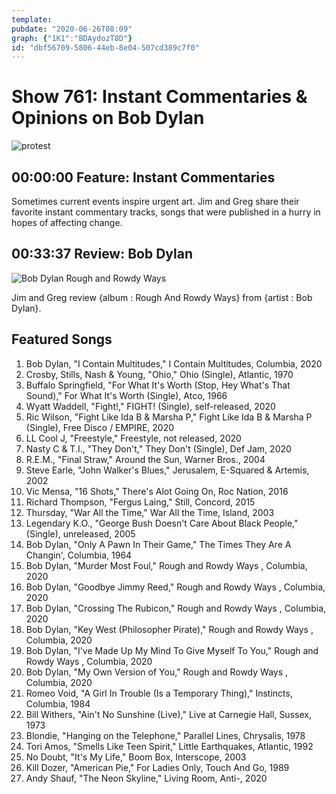 ```yaml
---
template: 
pubdate: "2020-06-26T08:09"
graph: {"1K1":"BDAydozT8D"}
id: "dbf56709-5806-44eb-8e04-507cd389c7f0"
---
```






# Show 761: Instant Commentaries & Opinions on Bob Dylan

![protest](https://api.wbez.org/v2/images/4099b62d-f1d9-4545-90b9-7ee773eed7fa.jpg?width=960&height=599&mode=ASPECT_WIDTH)



## 00:00:00 Feature: Instant Commentaries

Sometimes current events inspire urgent art. Jim and Greg share their favorite instant commentary tracks, songs that were published in a hurry in hopes of affecting change.



## 00:33:37 Review: Bob Dylan

![Bob Dylan Rough and Rowdy Ways](https://static.soundopinions.org/assets/761/1K12.jpg)

Jim and Greg review {album : Rough And Rowdy Ways} from {artist : Bob Dylan}.



## Featured Songs

1. Bob Dylan, "I Contain Multitudes," I Contain Multitudes, Columbia, 2020
2. Crosby, Stills, Nash & Young, "Ohio," Ohio (Single), Atlantic, 1970
3. Buffalo Springfield, "For What It's Worth (Stop, Hey What's That Sound)," For What It's Worth (Single), Atco, 1966
4. Wyatt Waddell, "Fight!," FIGHT! (Single), self-released, 2020
5. Ric Wilson, "Fight Like Ida B & Marsha P," Fight Like Ida B & Marsha P (Single), Free Disco / EMPIRE, 2020
6. LL Cool J, "Freestyle," Freestyle, not released, 2020
7. Nasty C & T.I., "They Don't," They Don't (Single), Def Jam, 2020
8. R.E.M., "Final Straw," Around the Sun, Warner Bros., 2004
9. Steve Earle, "John Walker's Blues," Jerusalem, E-Squared & Artemis, 2002
10. Vic Mensa, "16 Shots," There's Alot Going On, Roc Nation, 2016
11. Richard Thompson, "Fergus Laing," Still, Concord, 2015
12. Thursday, "War All the Time," War All the Time, Island, 2003
13. Legendary K.O., "George Bush Doesn't Care About Black People," (Single), unreleased, 2005
14. Bob Dylan, "Only A Pawn In Their Game," The Times They Are A Changin', Columbia, 1964
15. Bob Dylan, "Murder Most Foul," Rough and Rowdy Ways , Columbia, 2020
16. Bob Dylan, "Goodbye Jimmy Reed," Rough and Rowdy Ways , Columbia, 2020
17. Bob Dylan, "Crossing The Rubicon," Rough and Rowdy Ways , Columbia, 2020
18. Bob Dylan, "Key West (Philosopher Pirate)," Rough and Rowdy Ways , Columbia, 2020
19. Bob Dylan, "I've Made Up My Mind To Give Myself To You," Rough and Rowdy Ways , Columbia, 2020
20. Bob Dylan, "My Own Version of You," Rough and Rowdy Ways , Columbia, 2020
21. Romeo Void, "A Girl In Trouble (Is a Temporary Thing)," Instincts, Columbia, 1984
22. Bill Withers, "Ain't No Sunshine (Live)," Live at Carnegie Hall, Sussex, 1973
23. Blondie, "Hanging on the Telephone," Parallel Lines, Chrysalis, 1978
24. Tori Amos, "Smells Like Teen Spirit," Little Earthquakes, Atlantic, 1992
25. No Doubt, "It's My Life," Boom Box, Interscope, 2003
26. Kill Dozer, "American Pie," For Ladies Only, Touch And Go, 1989
27. Andy Shauf, "The Neon Skyline," Living Room, Anti-, 2020